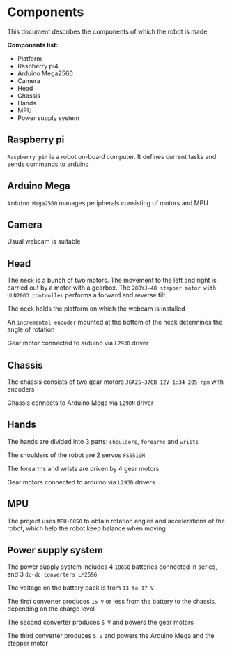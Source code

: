 # Components

This document describes the components of which the robot is made

**Components list:**

* Platform
* Raspberry pi4
* Arduino Mega2560
* Camera
* Head
* Chassis
* Hands
* MPU
* Power supply system

## Raspberry pi

`Raspberry pi4` is a robot on-board computer. It defines current tasks and sends commands to arduino

## Arduino Mega

`Arduino Mega2560` manages peripherals consisting of motors and MPU

## Camera

Usual webcam is suitable

## Head

The neck is a bunch of two motors. The movement to the left and right is carried out by a motor with a gearbox. The `28BYJ-48 stepper motor with ULN2003 controller` performs a forward and reverse tilt.

The neck holds the platform on which the webcam is installed

An `incremental encoder` mounted at the bottom of the neck determines the angle of rotation

Gear motor connected to arduino via `L293D` driver

## Chassis

The chassis consists of two gear motors `JGA25-370B 12V 1:34 205 rpm` with encoders

Chassis connects to Arduino Mega via `L298N` driver

## Hands

The hands are divided into 3 parts: `shoulders`, `forearms` and `wrists`

The shoulders of the robot are 2 servos `FS5519M`

The forearms and wrists are driven by 4 gear motors

Gear motors connected to arduino via `L293D` drivers

## MPU

The project uses `MPU-6050` to obtain rotation angles and accelerations of the robot, which help the robot keep balance when moving

## Power supply system

The power supply system includes 4 `18650` batteries connected in series, and 3 `dc-dc converters LM2596`

The voltage on the battery pack is from `13 to 17 V`

The first converter produces `15 V` or less from the battery to the chassis, depending on the charge level

The second converter produces `6 V` and powers the gear motors

The third converter produces `5 V` and powers the Arduino Mega and the stepper motor
